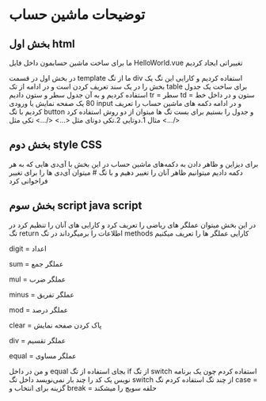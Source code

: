 # توضیحات ماشین حساب

## بخش اول html

ما برای ساخت ماشین حسابمون داخل فایل 
HelloWorld.vue
تغییراتی ایجاد کردیم

در بخش اول در قسمت
template
ما از تگ
div
استفاده کردیم
و کارایی این تگ یک بخش را در یک سند تعریف کردن است
و در ادامه از تک
table
برای ساخت یک جدول استفاده کردیم و به آن جدول سطر و ستون دادیم
tr = سطر
td = ستون
و در داخل خط 80 یک صفحه نمایش یا ورودی
input
و در ادامه دکمه های ماشین حساب را تعریف کردیم با تگ
button
و جدول را بستیم
برای بست تگ ها میتوان از دو روش استفاده کرد مثال
1.دوتایی
2.تکی
دوتای مثل
<...>  </...>
تکی مثل
<.../>

## بخش دوم style CSS

برای دیزاین و ظاهر دادن به دکمه‌های ماشین حساب
در این بخش با آی‌دی هایی که به هر دکمه دادیم 
میتوانیم ظاهر آنان را تغییر دهیم
و با تگ #
میتوان آی‌دی ها را برای تغییر فراخوانی کرد

## بخش سوم script java script

در این بخش میتوان عملگر های ریاضی را تعریف کرد
و کارایی های آنان را تنظیم کرد
در تگ
return
اطلاعات را برمیگرداند
در تگ 
methods
کارایی عملگر ها را تعریف میکنیم

digit = اعداد

sum = عملگر جمع

mul = عملگر ضرب

minus = عملگر تفریق

mod = عملگر درصد

clear = پاک کردن صفحه نمایش

div = عملگر تقسیم

equal = عملگر مساوی

و من در داخل
equal
بجای استفاده از تگ
if
از تگ
switch
استفاده کردم 
چون یک برنامه نویس یک کد را چند بار نمی‌نویسد
داخل تگ
switch
از چند تگ استفاده کردم
تگ
case = گزینه برای انتخاب
و
break = حلقه سویچ را میشکند